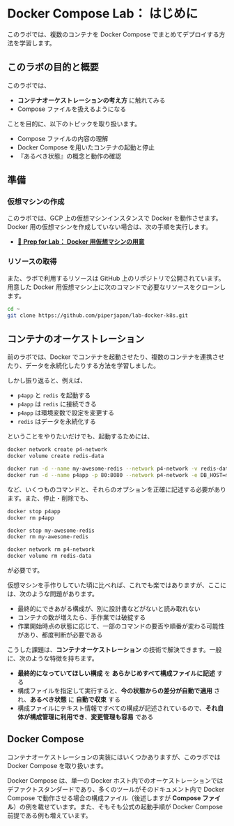 # Docker Compose Lab： はじめに

このラボでは、複数のコンテナを Docker Compose でまとめてデプロイする方法を学習します。

## このラボの目的と概要

このラボでは、

- **コンテナオーケストレーションの考え方** に触れてみる
- Compose ファイルを扱えるようになる

ことを目的に、以下のトピックを取り扱います。

- Compose ファイルの内容の理解
- Docker Compose を用いたコンテナの起動と停止
- 『あるべき状態』の概念と動作の確認

## 準備

### 仮想マシンの作成

このラボでは、GCP 上の仮想マシンインスタンスで Docker を動作させます。Docker 用の仮想マシンを作成していない場合は、次の手順を実行します。

- [📖 **Prep for Lab： Docker 用仮想マシンの用意**](prep-docker-vm.md)

### リソースの取得

また、ラボで利用するリソースは GitHub 上のリポジトリで公開されています。用意した Docker 用仮想マシン上に次のコマンドで必要なリソースをクローンします。

```bash
cd ~
git clone https://github.com/piperjapan/lab-docker-k8s.git
```

## コンテナのオーケストレーション

前のラボでは、Docker でコンテナを起動させたり、複数のコンテナを連携させたり、データを永続化したりする方法を学習しました。

しかし振り返ると、例えば、

- `p4app` と `redis` を起動する
- `p4app` は `redis` に接続できる
- `p4app` は環境変数で設定を変更する
- `redis` はデータを永続化する

ということをやりたいだけでも、起動するためには、

```bash
docker network create p4-network
docker volume create redis-data

docker run -d --name my-awesome-redis --network p4-network -v redis-data:/data redis:6.0
docker run -d --name p4app -p 80:8080 --network p4-network -e DB_HOST=my-awesome-redis ghcr.io/piperjapan/p4app:0.0.1
```

など、いくつものコマンドと、それらのオプションを正確に記述する必要があります。また、停止・削除でも、

```bash
docker stop p4app
docker rm p4app

docker stop my-awesome-redis
docker rm my-awesome-redis

docker network rm p4-network
docker volume rm redis-data
```

が必要です。

仮想マシンを手作りしていた頃に比べれば、これでも楽ではありますが、ここには、次のような問題があります。

- 最終的にできあがる構成が、別に設計書などがないと読み取れない
- コンテナの数が増えたら、手作業では破綻する
- 作業開始時点の状態に応じて、一部のコマンドの要否や順番が変わる可能性があり、都度判断が必要である

こうした課題は、**コンテナオーケストレーション** の技術で解決できます。一般に、次のような特徴を持ちます。

- **最終的になっていてほしい構成** を **あらかじめすべて構成ファイルに記述** する
- 構成ファイルを指定して実行すると、**今の状態からの差分が自動で適用** され、**あるべき状態** に **自動で収束** する
- 構成ファイルにテキスト情報ですべての構成が記述されているので、**それ自体が構成管理に利用でき**、**変更管理も容易** である

## Docker Compose

コンテナオーケストレーションの実装にはいくつかありますが、このラボでは Docker Compose を取り扱います。

Docker Compose は、単一の Docker ホスト内でのオーケストレーションではデファクトスタンダードであり、多くのツールがそのドキュメント内で Docker Compose で動作させる場合の構成ファイル（後述しますが **Compose ファイル**）の例を載せています。また、そもそも公式の起動手順が Docker Compose 前提である例も増えています。
